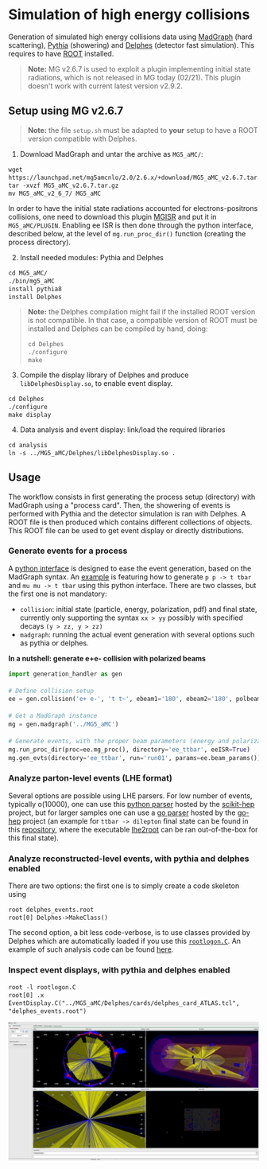 # Simulation of high energy collisions

Generation of simulated high energy collisions data using
[MadGraph](https://launchpad.net/mg5amcnlo) (hard scattering),
[Pythia](http://home.thep.lu.se/~torbjorn/Pythia.html) (showering)
and [Delphes](https://github.com/delphes/delphes) (detector fast simulation).
This requires to have [ROOT](https://root.cern/) installed.

> **Note:** MG v2.6.7 is used to exploit a plugin implementing initial state radiations, which is not released in MG today (02/21).
> This plugin doesn't work with current latest version v2.9.2.


## Setup using MG v2.6.7

> **Note:** the file `setup.sh` must be adapted to **your** setup to have a ROOT version compatible with Delphes. 

1. Download MadGraph and untar the archive as `MG5_aMC/`:
```
wget https://launchpad.net/mg5amcnlo/2.0/2.6.x/+download/MG5_aMC_v2.6.7.tar.gz
tar -xvzf MG5_aMC_v2.6.7.tar.gz
mv MG5_aMC_v2_6_7/ MG5_aMC
```
In order to have the initial state radiations accounted for electrons-positrons collisions, one need to download this plugin
[MGISR](https://github.com/qliphy/MGISR) and put it in `MG5_aMC/PLUGIN`. Enabling ee ISR is then done through the python interface,
described below, at the level of `mg.run_proc_dir()` function (creating the process directory).

2. Install needed modules: Pythia and Delphes
```
cd MG5_aMC/
./bin/mg5_aMC
install pythia8
install Delphes
```

> **Note:** the Delphes compilation might fail if the installed ROOT version is not compatible.
> In that case, a compatible version of ROOT must be installed and Delphes can be compiled by hand,
> doing:
> ```
> cd Delphes
> ./configure
> make
> ```

3. Compile the display library of Delphes and produce `libDelphesDisplay.so`, to enable event display.
```
cd Delphes
./configure
make display
```

4. Data analysis and event display: link/load the required libraries
```
cd analysis
ln -s ../MG5_aMC/Delphes/libDelphesDisplay.so .
```


## Usage

The workflow consists in first generating the process setup (directory) with MadGraph
using a "process card". Then, the showering of events is performed with Pythia and
the detector simulation is ran with Delphes. A ROOT file is then produced which contains
different collections of objects. This ROOT file can be used to get event display or
directly distributions.

### Generate events for a process

A [python interface](generate/generation_handler.py) is designed to ease the event generation, based
on the MadGraph syntax. An [example](generate/example.py) is featuring how to
generate `p p -> t tbar` and `mu mu -> t tbar` using this python interface. There are two
classes, but the first one is not mandatory:
 + `collision`: initial state (particle, energy, polarization, pdf) and final state,
    currently only supporting the syntax `xx > yy` possibly with specified decays `(y > zz, y > zz)`
 + `madgraph`: running the actual event generation with several options such as pythia or delphes.

**In a nutshell: generate e+e- collision with polarized beams**
```python
import generation_handler as gen

# Define collision setup
ee = gen.collision('e+ e-', 't t~', ebeam1='180', ebeam2='180', polbeam1='1', polbeam1='0')

# Get a MadGraph instance
mg = gen.madgraph('../MG5_aMC')

# Generate events, with the proper beam parameters (energy and polarization)
mg.run_proc_dir(proc=ee.mg_proc(), directory='ee_ttbar', eeISR=True)
mg.gen_evts(directory='ee_ttbar', run='run01', params=ee.beam_params())
```

### Analyze parton-level events (LHE format)

Several options are possible using LHE parsers. For low number of events, typically o(10000), one can use this [python parser](https://github.com/scikit-hep/pylhe) hosted by the [scikit-hep](https://scikit-hep.org/) project, but for larger samples one can use a [go parser](https://pkg.go.dev/go-hep.org/x/hep@v0.28.4/lhef) hosted by the [go-hep](https://go-hep.org/) project (an example for `ttbar -> dilepton` final state can be found in this [repository](https://github.com/rmadar/go-simple-examples/tree/master/lhe2root), where the executable [lhe2root](https://github.com/rmadar/go-simple-examples/tree/master/lhe2root/lhe2root) can be ran out-of-the-box for this final state).

### Analyze reconstructed-level events, with pythia and delphes enabled

There are two options: the first one is to simply create a code skeleton using
```
root delphes_events.root
root[0] Delphes->MakeClass()
```
The second option, a bit less code-verbose, is to use classes provided by Delphes
which are automatically loaded if you use this [`rootlogon.C`](analysis/rootlogon.C).
An example of such analysis code can be found [here](analysis/ana.C).

### Inspect event displays, with pythia and delphes enabled

```
root -l rootlogon.C
root[0] .x EventDisplay.C("../MG5_aMC/Delphes/cards/delphes_card_ATLAS.tcl", "delphes_events.root")
```

![Event Display example](analysis/evtDisplay.jpg)


